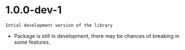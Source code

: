 # 1.0.0-dev-1
    Intial development version of the library
  - Package is still in development, there may be chances of breaking in some features.